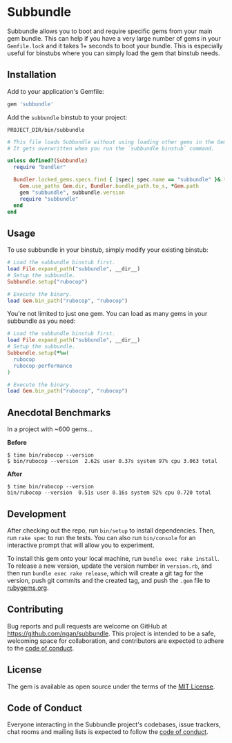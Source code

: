 # Subbundle

Subbundle allows you to boot and require specific gems from your main gem bundle. This can
help if you have a very large number of gems in your `Gemfile.lock` and it takes 1+ seconds
to boot your bundle. This is especially useful for binstubs where you can simply load the
gem that binstub needs.

## Installation

Add to your application's Gemfile:

```ruby
gem 'subbundle'
```

Add the `subbundle` binstub to your project:

`PROJECT_DIR/bin/subbundle`
```ruby
# This file loads Subbundle without using loading other gems in the Gemfile, in order to be fast.
# It gets overwritten when you run the `subbundle binstub` command.

unless defined?(Subbundle)
  require "bundler"

  Bundler.locked_gems.specs.find { |spec| spec.name == "subbundle" }&.tap do |subbundle|
    Gem.use_paths Gem.dir, Bundler.bundle_path.to_s, *Gem.path
    gem "subbundle", subbundle.version
    require "subbundle"
  end
end
```

## Usage

To use subbundle in your binstub, simply modify your existing binstub:

```ruby
# Load the subbundle binstub first.
load File.expand_path("subbundle", __dir__)
# Setup the subbundle.
Subbundle.setup("rubocop")

# Execute the binary.
load Gem.bin_path("rubocop", "rubocop")
```

You're not limited to just one gem. You can load as many gems in your subbundle as you need:

```ruby
# Load the subbundle binstub first.
load File.expand_path("subbundle", __dir__)
# Setup the subbundle.
Subbundle.setup(*%w(
  rubocop
  rubocop-performance
)

# Execute the binary.
load Gem.bin_path("rubocop", "rubocop")
```

## Anecdotal Benchmarks

In a project with ~600 gems...

**Before**
```
$ time bin/rubocop --version
$ bin/rubocop --version  2.62s user 0.37s system 97% cpu 3.063 total
```

**After**
```
$ time bin/rubocop --version
bin/rubocop --version  0.51s user 0.16s system 92% cpu 0.720 total
```

## Development

After checking out the repo, run `bin/setup` to install dependencies. Then, run `rake spec` to run the tests. You can also run `bin/console` for an interactive prompt that will allow you to experiment.

To install this gem onto your local machine, run `bundle exec rake install`. To release a new version, update the version number in `version.rb`, and then run `bundle exec rake release`, which will create a git tag for the version, push git commits and the created tag, and push the `.gem` file to [rubygems.org](https://rubygems.org).

## Contributing

Bug reports and pull requests are welcome on GitHub at https://github.com/ngan/subbundle. This project is intended to be a safe, welcoming space for collaboration, and contributors are expected to adhere to the [code of conduct](https://github.com/ngan/subbundle/blob/master/CODE_OF_CONDUCT.md).

## License

The gem is available as open source under the terms of the [MIT License](https://opensource.org/licenses/MIT).

## Code of Conduct

Everyone interacting in the Subbundle project's codebases, issue trackers, chat rooms and mailing lists is expected to follow the [code of conduct](https://github.com/ngan/subbundle/blob/master/CODE_OF_CONDUCT.md).
